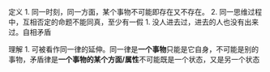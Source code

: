 定义
	1. 同一时刻，同一方面，某个事物不可能即存在又不存在。
	2. 同一思维过程中，互相否定的命题不能同真，至少有一假
		1. 没人进去过，进去的人也没有出来过。自相矛盾

理解
	1. 可被看作同一律的延伸。同一律是**一个事物**只能是它自身，不可能是别的事物，矛盾律是**一个事物的某个方面/属性**不可能既是一个状态，又是另一个状态
